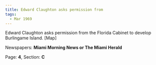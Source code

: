 ```yaml
---  
title: Edward Claughton asks permission from  
tags:  
  - Mar 1969  
---  
```

  
Edward Claughton asks permission from the Florida Cabinet to develop Burlingame Island. [Map]  
  
Newspapers: **Miami Morning News or The Miami Herald**  
  
Page: **4**, Section: **C** 
